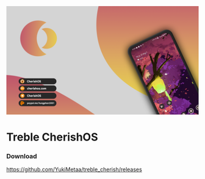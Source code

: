 ![CherishOS](https://raw.githubusercontent.com/CherishOS/android_manifest/twelve/assets/cherish.png)

Treble CherishOS
===========

### Download
https://github.com/YukiMetaa/treble_cherish/releases
